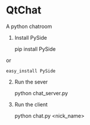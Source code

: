 QtChat
======

A python chatroom 


1. Install PySide


    pip install PySide
    
or

    easy_install PySide
    
    
2. Run the sever


    python chat_server.py
    

3. Run the client


    python chat.py <nick_name>
    
